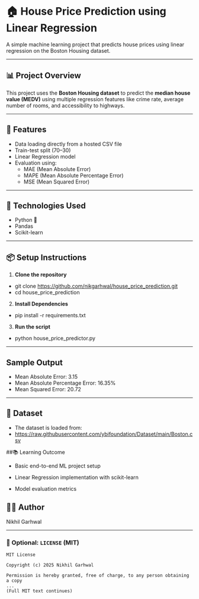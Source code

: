 # 🏠 House Price Prediction using Linear Regression

A simple machine learning project that predicts house prices using linear regression on the Boston Housing dataset.

---

## 📊 Project Overview

This project uses the **Boston Housing dataset** to predict the **median house value (MEDV)** using multiple regression features like crime rate, average number of rooms, and accessibility to highways.

---

## 🚀 Features

- Data loading directly from a hosted CSV file
- Train-test split (70–30)
- Linear Regression model
- Evaluation using:
  - MAE (Mean Absolute Error)
  - MAPE (Mean Absolute Percentage Error)
  - MSE (Mean Squared Error)

---

## 🧠 Technologies Used

- Python 🐍
- Pandas
- Scikit-learn

---

## 📦 Setup Instructions

1. **Clone the repository**
- git clone https://github.com/nikgarhwal/house_price_prediction.git
- cd house_price_prediction

2. **Install Dependencies**
- pip install -r requirements.txt

3. **Run the script**
- python house_price_predictor.py

---

## Sample Output 

- Mean Absolute Error: 3.15
- Mean Absolute Percentage Error: 16.35%
- Mean Squared Error: 20.72

---

## 📁 Dataset
- The dataset is loaded from:
- https://raw.githubusercontent.com/ybifoundation/Dataset/main/Boston.csv

##📚 Learning Outcome
- Basic end-to-end ML project setup

- Linear Regression implementation with scikit-learn

- Model evaluation metrics

## 🙋‍♂️ Author
Nikhil Garhwal


---

### 📄 Optional: `LICENSE` (MIT)

```text
MIT License

Copyright (c) 2025 Nikhil Garhwal

Permission is hereby granted, free of charge, to any person obtaining a copy
...
(Full MIT text continues)
